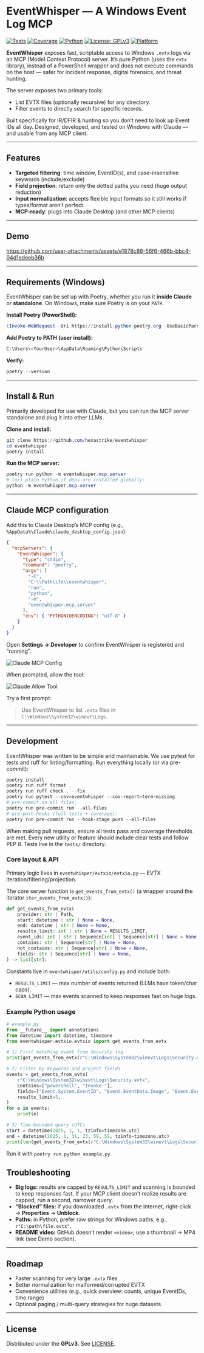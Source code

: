 # EventWhisper — A Windows Event Log MCP

[![Tests](https://github.com/hexastrike/eventwhisper/actions/workflows/ci.yml/badge.svg?branch=main)](https://github.com/hexastrike/eventwhisper/actions/workflows/ci.yml)
[![Coverage](https://codecov.io/gh/hexastrike/eventwhisper/branch/main/graph/badge.svg)](https://codecov.io/gh/hexastrike/eventwhisper)
[![Python](https://img.shields.io/badge/python-3.10%2B-3776AB?logo=python&logoColor=white)](#)
[![License: GPLv3](https://img.shields.io/badge/License-GPLv3-green.svg)](LICENSE)
[![Platform](https://img.shields.io/badge/platform-Windows-blue)](#)

**EventWhisper** exposes fast, scriptable access to Windows `.evtx` logs via an MCP (Model Context Protocol) server.
It’s pure Python (uses the `evtx` library), instead of a PowerShell wrapper and does not execute commands on the host — safer for incident response, digital forensics, and threat hunting.

The server exposes two primary tools:

- List EVTX files (optionally recursive) for any directory.
- Filter events to directly search for specific records.

Built specifically for IR/DFIR & hunting so you don’t need to look up Event IDs all day. Designed, developed, and tested on Windows with Claude — and usable from any MCP client.

---

## Features

- **Targeted filtering**: time window, EventID(s), and case-insensitive keywords (include/exclude)
- **Field projection**: return only the dotted paths you need (huge output reduction)
- **Input normalization**: accepts flexible input formats so it still works if types/format aren’t perfect.
- **MCP-ready**: plugs into Claude Desktop (and other MCP clients)

---

## Demo

https://github.com/user-attachments/assets/e1878c86-56f6-466b-bbc4-04d1edeeb36b

---

## Requirements (Windows)

EventWhisper can be set up with Poetry, whether you run it **inside Claude** or **standalone**.
On Windows, make sure Poetry is on your `PATH`.

**Install Poetry (PowerShell):**

```powershell
(Invoke-WebRequest -Uri https://install.python-poetry.org -UseBasicParsing).Content | py -
```

**Add Poetry to PATH (user install):**

```powershell
C:\Users\<YourUser>\AppData\Roaming\Python\Scripts
```

**Verify:**

```powershell
poetry --version
```

---

## Install & Run

Primarily developed for use with Claude, but you can run the MCP server standalone and plug it into other LLMs.

**Clone and install:**

```powershell
git clone https://github.com/hexastrike/eventwhisper
cd eventwhisper
poetry install
```

**Run the MCP server:**

```powershell
poetry run python -m eventwhisper.mcp.server
# (or) plain Python if deps are installed globally:
python -m eventwhisper.mcp.server
```

---

## Claude MCP configuration

Add this to Claude Desktop’s MCP config (e.g., `%AppData%\Claude\claude_desktop_config.json`):

```json
{
  "mcpServers": {
    "EventWhisper": {
      "type": "stdio",
      "command": "poetry",
      "args": [
        "-C",
        "C:\\Path\\To\\eventwhisper",
        "run",
        "python",
        "-m",
        "eventwhisper.mcp.server"
      ],
      "env": { "PYTHONIOENCODING": "utf-8" }
    }
  }
}
```

Open **Settings → Developer** to confirm EventWhisper is registered and “running”.

![Claude MCP Config](assets/event_whisper_claude_config.png)

When prompted, allow the tool:

![Claude Allow Tool](assets/event_whisper_claude_allow.png)

Try a first prompt:

> Use EventWhisper to list `.evtx` files in `C:\Windows\System32\winevt\Logs`.

---

## Development

EventWhisper was written to be simple and maintainable. We use pytest for tests and ruff for linting/formatting.
Run everything locally (or via pre-commit):

```powershell
poetry install
poetry run ruff format .
poetry run ruff check . --fix
poetry run pytest --cov=eventwhisper --cov-report=term-missing
# pre-commit on all files:
poetry run pre-commit run --all-files
# pre-push hooks (full tests + coverage):
poetry run pre-commit run --hook-stage push --all-files
```

When making pull requests, ensure all tests pass and coverage thresholds are met.
Every new utility or feature should include clear tests and follow PEP 8. Tests live in the `tests/` directory.

### Core layout & API

Primary logic lives in `eventwhisper/evtxio/evtxio.py` — EVTX iteration/filtering/projection.

The core server function is `get_events_from_evtx()` (a wrapper around the iterator `iter_events_from_evtx()`):

```python
def get_events_from_evtx(
    provider: str | Path,
    start: datetime | str | None = None,
    end: datetime | str | None = None,
    results_limit: int | str | None = RESULTS_LIMIT,
    event_ids: int | str | Sequence[int] | Sequence[str] | None = None,
    contains: str | Sequence[str] | None = None,
    not_contains: str | Sequence[str] | None = None,
    fields: str | Sequence[str] | None = None,
) -> list[str]:
```

Constants live in `eventwhisper/utils/config.py` and include both:

- `RESULTS_LIMIT` — max number of events returned (LLMs have token/char caps).
- `SCAN_LIMIT`  — max events scanned to keep responses fast on huge logs.

### Example Python usage
```python
# example.py
from __future__ import annotations
from datetime import datetime, timezone
from eventwhisper.evtxio.evtxio import get_events_from_evtx

# 1) First matching event from Security log
print(get_events_from_evtx(r"C:\Windows\System32\winevt\Logs\Security.evtx", results_limit=1))

# 2) Filter by keywords and project fields
events = get_events_from_evtx(
    r"C:\Windows\System32\winevt\Logs\Security.evtx",
    contains=["powershell", "Invoke-"],
    fields=["Event.System.EventID", "Event.EventData.Image", "Event.EventData.CommandLine"],
    results_limit=5,
)
for e in events:
    print(e)

# 3) Time-bounded query (UTC)
start = datetime(2025, 1, 1, tzinfo=timezone.utc)
end = datetime(2025, 1, 31, 23, 59, 59, tzinfo=timezone.utc)
print(len(get_events_from_evtx(r"C:\Windows\System32\winevt\Logs\Security.evtx", start=start, end=end)))
```

Run it with `poetry run python example.py`.

## Troubleshooting

- **Big logs:** results are capped by `RESULTS_LIMIT` and scanning is bounded to keep responses fast. If your MCP client doesn’t realize results are capped, run a second, narrower query.
- **“Blocked” files:** if you downloaded `.evtx` from the Internet, right-click → **Properties** → **Unblock**.
- **Paths:** in Python, prefer raw strings for Windows paths, e.g., `r"C:\path\file.evtx"`.
- **README video:** GitHub doesn’t render `<video>`; use a thumbnail → MP4 link (see Demo section).

---

## Roadmap

- Faster scanning for very large `.evtx` files
- Better normalization for malformed/corrupted EVTX
- Convenience utilities (e.g., quick overview: counts, unique EventIDs, time range)
- Optional paging / multi-query strategies for huge datasets

---

## License

Distributed under the **GPLv3**. See [LICENSE](LICENSE).
